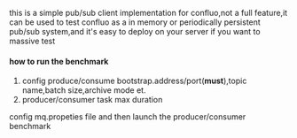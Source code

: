 
this is a simple  pub/sub client implementation for confluo,not a full feature,it can be used 
to test confluo as a in memory or periodically persistent pub/sub system,and it's easy to deploy on your server if you want to massive test   

#### how to run the benchmark 
  
1. config produce/consume bootstrap.address/port(**must**),topic name,batch size,archive mode et. 
2. producer/consumer task max duration 

config mq.propeties file and then launch the producer/consumer benchmark 
